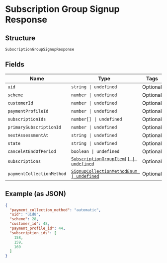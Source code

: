 
# Subscription Group Signup Response

## Structure

`SubscriptionGroupSignupResponse`

## Fields

| Name | Type | Tags | Description |
|  --- | --- | --- | --- |
| `uid` | `string \| undefined` | Optional | - |
| `scheme` | `number \| undefined` | Optional | - |
| `customerId` | `number \| undefined` | Optional | - |
| `paymentProfileId` | `number \| undefined` | Optional | - |
| `subscriptionIds` | `number[] \| undefined` | Optional | - |
| `primarySubscriptionId` | `number \| undefined` | Optional | - |
| `nextAssessmentAt` | `string \| undefined` | Optional | - |
| `state` | `string \| undefined` | Optional | - |
| `cancelAtEndOfPeriod` | `boolean \| undefined` | Optional | - |
| `subscriptions` | [`SubscriptionGroupItem[] \| undefined`](../../doc/models/subscription-group-item.md) | Optional | - |
| `paymentCollectionMethod` | [`SignupCollectionMethodEnum \| undefined`](../../doc/models/signup-collection-method-enum.md) | Optional | **Default**: `SignupCollectionMethodEnum.Automatic` |

## Example (as JSON)

```json
{
  "payment_collection_method": "automatic",
  "uid": "uid8",
  "scheme": 28,
  "customer_id": 48,
  "payment_profile_id": 44,
  "subscription_ids": [
    158,
    159,
    160
  ]
}
```

